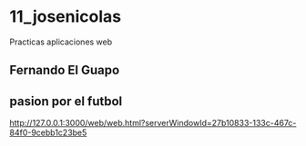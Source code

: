 # 11_josenicolas
Practicas aplicaciones web
## Fernando El Guapo
## pasion por el futbol
http://127.0.0.1:3000/web/web.html?serverWindowId=27b10833-133c-467c-84f0-9cebb1c23be5
